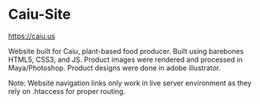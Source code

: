 # Caiu-Site

https://caiu.us

Website built for Caiu, plant-based food producer. Built using barebones HTML5, CSS3, and JS. Product images were rendered and processed in Maya/Photoshop. Product designs were done in adobe illustrator.

Note: Website navigation links only work in live server environment as they rely on .htaccess for proper routing.
